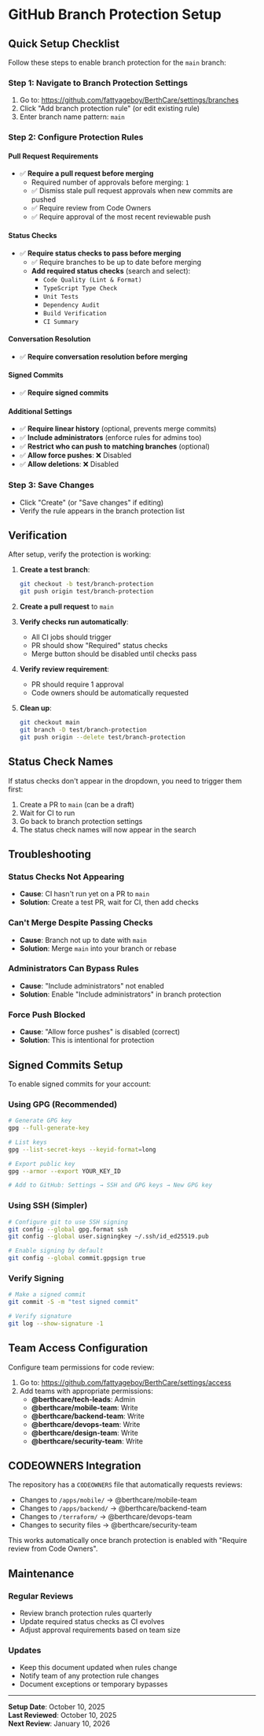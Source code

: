 # GitHub Branch Protection Setup

## Quick Setup Checklist

Follow these steps to enable branch protection for the `main` branch:

### Step 1: Navigate to Branch Protection Settings
1. Go to: https://github.com/fattyageboy/BerthCare/settings/branches
2. Click "Add branch protection rule" (or edit existing rule)
3. Enter branch name pattern: `main`

### Step 2: Configure Protection Rules

#### Pull Request Requirements
- ✅ **Require a pull request before merging**
  - Required number of approvals before merging: `1`
  - ✅ Dismiss stale pull request approvals when new commits are pushed
  - ✅ Require review from Code Owners
  - ✅ Require approval of the most recent reviewable push

#### Status Checks
- ✅ **Require status checks to pass before merging**
  - ✅ Require branches to be up to date before merging
  - **Add required status checks** (search and select):
    - `Code Quality (Lint & Format)`
    - `TypeScript Type Check`
    - `Unit Tests`
    - `Dependency Audit`
    - `Build Verification`
    - `CI Summary`

#### Conversation Resolution
- ✅ **Require conversation resolution before merging**

#### Signed Commits
- ✅ **Require signed commits**

#### Additional Settings
- ✅ **Require linear history** (optional, prevents merge commits)
- ✅ **Include administrators** (enforce rules for admins too)
- ✅ **Restrict who can push to matching branches** (optional)
- ✅ **Allow force pushes**: ❌ Disabled
- ✅ **Allow deletions**: ❌ Disabled

### Step 3: Save Changes
- Click "Create" (or "Save changes" if editing)
- Verify the rule appears in the branch protection list

## Verification

After setup, verify the protection is working:

1. **Create a test branch**:
   ```bash
   git checkout -b test/branch-protection
   git push origin test/branch-protection
   ```

2. **Create a pull request** to `main`

3. **Verify checks run automatically**:
   - All CI jobs should trigger
   - PR should show "Required" status checks
   - Merge button should be disabled until checks pass

4. **Verify review requirement**:
   - PR should require 1 approval
   - Code owners should be automatically requested

5. **Clean up**:
   ```bash
   git checkout main
   git branch -D test/branch-protection
   git push origin --delete test/branch-protection
   ```

## Status Check Names

If status checks don't appear in the dropdown, you need to trigger them first:

1. Create a PR to `main` (can be a draft)
2. Wait for CI to run
3. Go back to branch protection settings
4. The status check names will now appear in the search

## Troubleshooting

### Status Checks Not Appearing
- **Cause**: CI hasn't run yet on a PR to `main`
- **Solution**: Create a test PR, wait for CI, then add checks

### Can't Merge Despite Passing Checks
- **Cause**: Branch not up to date with `main`
- **Solution**: Merge `main` into your branch or rebase

### Administrators Can Bypass Rules
- **Cause**: "Include administrators" not enabled
- **Solution**: Enable "Include administrators" in branch protection

### Force Push Blocked
- **Cause**: "Allow force pushes" is disabled (correct)
- **Solution**: This is intentional for protection

## Signed Commits Setup

To enable signed commits for your account:

### Using GPG (Recommended)
```bash
# Generate GPG key
gpg --full-generate-key

# List keys
gpg --list-secret-keys --keyid-format=long

# Export public key
gpg --armor --export YOUR_KEY_ID

# Add to GitHub: Settings → SSH and GPG keys → New GPG key
```

### Using SSH (Simpler)
```bash
# Configure git to use SSH signing
git config --global gpg.format ssh
git config --global user.signingkey ~/.ssh/id_ed25519.pub

# Enable signing by default
git config --global commit.gpgsign true
```

### Verify Signing
```bash
# Make a signed commit
git commit -S -m "test signed commit"

# Verify signature
git log --show-signature -1
```

## Team Access Configuration

Configure team permissions for code review:

1. Go to: https://github.com/fattyageboy/BerthCare/settings/access
2. Add teams with appropriate permissions:
   - **@berthcare/tech-leads**: Admin
   - **@berthcare/mobile-team**: Write
   - **@berthcare/backend-team**: Write
   - **@berthcare/devops-team**: Write
   - **@berthcare/design-team**: Write
   - **@berthcare/security-team**: Write

## CODEOWNERS Integration

The repository has a `CODEOWNERS` file that automatically requests reviews:

- Changes to `/apps/mobile/` → @berthcare/mobile-team
- Changes to `/apps/backend/` → @berthcare/backend-team
- Changes to `/terraform/` → @berthcare/devops-team
- Changes to security files → @berthcare/security-team

This works automatically once branch protection is enabled with "Require review from Code Owners".

## Maintenance

### Regular Reviews
- Review branch protection rules quarterly
- Update required status checks as CI evolves
- Adjust approval requirements based on team size

### Updates
- Keep this document updated when rules change
- Notify team of any protection rule changes
- Document exceptions or temporary bypasses

---

**Setup Date**: October 10, 2025  
**Last Reviewed**: October 10, 2025  
**Next Review**: January 10, 2026
